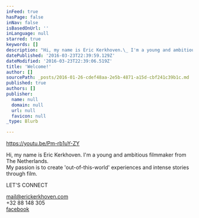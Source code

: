 ```yaml
---
inFeed: true
hasPage: false
inNav: false
isBasedOnUrl: ''
inLanguage: null
starred: true
keywords: []
description: "Hi, my name is Eric Kerkhoven.\_ I'm a young and ambitious filmmaker from The Netherlands.My passion is to create 'out-of-this-world' experiences and intense stories through film."
datePublished: '2016-03-23T22:39:59.129Z'
dateModified: '2016-03-23T22:39:06.519Z'
title: 'Welcome!'
author: []
sourcePath: _posts/2016-01-26-cdef48aa-2e5b-4871-a15d-cbf241c39b1c.md
published: true
authors: []
publisher:
  name: null
  domain: null
  url: null
  favicon: null
_type: Blurb

---
```

https://youtu.be/Pm-rb1uY-ZY

Hi, my name is Eric Kerkhoven.  I'm a young and ambitious filmmaker from The Netherlands.  
My passion is to create 'out-of-this-world' experiences and intense stories through film.

LET'S CONNECT

mail@erickerkhoven.com  
+32  88 148 305  
[facebook][0]

[0]: null
